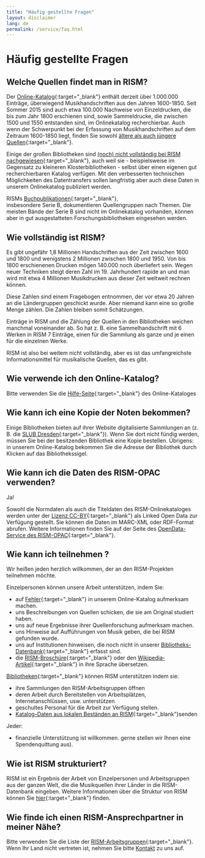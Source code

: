 ```yaml
---
title: "Häufig gestellte Fragen"
layout: disclaimer
lang: de
permalink: /service/faq.html
---
```


# Häufig gestellte Fragen

## Welche Quellen findet man in RISM?

Der [Online-Katalog](https://opac.rism.info/){:target="_blank"} enthält derzeit über 1.000.000 Einträge, überwiegend Musikhandschriften aus den Jahren 1600-1850. Seit Sommer 2015 sind auch etwa 100.000 Nachweise von Einzeldrucken, die bis zum Jahr 1800 erschienen sind, sowie Sammeldrucke, die zwischen 1500 und 1550 entstanden sind, im Onlinekatalog recherchierbar. Auch wenn der Schwerpunkt bei der Erfassung von Musikhandschriften auf dem Zeitraum 1600-1850 liegt, finden Sie sowohl [ältere als auch jüngere Quellen](/self_representation/2015/08/12/results-of-the-rism-user-study-part-iii-your.html){:target="_blank"}. 

Einige der großen Bibliotheken sind [(noch) nicht vollständig bei RISM nachgewiesen](/self_representation/2015/08/14/results-of-the-rism-user-study-part-iv-your.html){:target="_blank"}, auch weil sie - beispielsweise im Gegensatz zu kleineren Klosterbibliotheken - selbst über einen eigenen gut recherchierbaren Katalog verfügen. Mit den verbesserten technischen Möglichkeiten des Datentransfers sollen langfristig aber auch diese Daten in unserem Onlinekatalog publiziert werden.

RISMs [Buchpublikationen](/publications.html){:target="_blank"}, insbesondere Serie B, dokumentieren Quellengruppen nach Themen. Die meisten Bände der Serie B sind nicht im Onlinekatalog vorhanden, können aber in gut ausgestatteten Forschungsbibliotheken eingesehen werden.

## Wie vollständig ist RISM?

Es gibt ungefähr 1,8 Millionen Handschriften aus der Zeit zwischen 1600 und 1800 und wenigstens 2 Millionen zwischen 1800 und 1950. Von bis 1800 erschienenen Drucken mögen 140.000 noch überliefert sein. Wegen neuer Techniken steigt deren Zahl im 19. Jahrhundert rapide an und man wird mit etwa 4 Millionen Musikdrucken aus dieser Zeit weltweit rechnen können.

Diese Zahlen sind einem Fragebogen entnommen, der vor etwa 20 Jahren an die Ländergruppen geschickt wurde. Aber niemand kann eine so große Menge zählen. Die Zahlen bleiben somit Schätzungen.

Einträge in RISM und die Zählung der Quellen in den Bibliotheken weichen manchmal voneinander ab. So hat z. B. eine Sammelhandschrift mit 6 Werken in RISM 7 Einträge, einen für die Sammlung als ganze und je einen für die einzelnen Werke.

RISM ist also bei weitem nicht vollständig, aber es ist das umfangreichste Informationsmittel für musikalische Quellen, das es gibt.

## Wie verwende ich den Online-Katalog?

Bitte verwenden Sie die [Hilfe-Seite](https://opac.rism.info/index.php?id=4&L=0){:target="_blank"} des Online-Kataloges 

## Wie kann ich eine Kopie der Noten bekommen?

Einige Bibliotheken bieten auf ihrer Website digitalisierte Sammlungen an (z. B. die [SLUB Dresden](http://www.slub-dresden.de/en/digitale-bibliothek/sammlungen){:target="_blank"}). Wenn Sie dort nicht fündig werden, müssen Sie bei der besitzenden Bibliothek eine Kopie bestellen. Übrigens: in unserem Online-Katalog bekommen Sie die Adresse der Bibliothek durch Klicken auf das Bibliothekssigel.

## Wie kann ich die Daten des RISM-OPAC verwenden?

Ja!

Sowohl die Normdaten als auch die Titeldaten des RISM-Onlinekataloges werden unter der [Lizenz CC-BY](http://creativecommons.org/licenses/by/3.0/){:target="_blank"} als Linked Open Data zur Verfügung gestellt. Sie können die Daten im MARC-XML oder RDF-Format abrufen. Weitere Informationen finden Sie auf der Seite des [OpenData-Service des RISM-OPAC](https://opac.rism.info/index.php?id=8&L=0){:target="_blank"}.

## Wie kann ich teilnehmen ?

Wir heißen jeden herzlich willkommen, der an den RISM-Projekten teilnehmen möchte.

Einzelpersonen können unsere Arbeit unterstützen, indem Sie:

* auf [Fehler](/service/feedback.html){:target="_blank"} in unserem Online-Katalog aufmerksam machen.
* uns Beschreibungen von Quellen schicken, die sie am Original studiert haben.
* uns auf neue Ergebnisse ihrer Quellenforschung aufmerksam machen.
* uns Hinweise auf Aufführungen von Musik geben, die bei RISM gefunden wurde.
* uns auf Institutionen hinweisen, die noch nicht in unserer [Bibliotheks-Datenbank](/community/sigla.html){:target="_blank"} erfasst sind.
* die [RISM-Broschüre](/publications/brochures.html){:target="_blank"} oder den [Wikipedia-Artikel](https://de.wikipedia.org/wiki/R%C3%A9pertoire_International_des_Sources_Musicales){:target="_blank"} in ihre Sprache übersetzen.

[Bibliotheken](/organization/rism-for-libraries.html){:target="_blank"} können RISM unterstützen indem sie:

* ihre Sammlungen den RISM-Arbeitsgruppen öffnen
* deren Arbeit durch Bereitstellen von Arbeitsplätzen, Internetanschlüssen, usw. unterstützen
* geschultes Personal für die Arbeit zur Verfügung stellen.
* [Katalog-Daten aus lokalen Beständen an RISM](/community/data-services.html){:target="_blank"}senden

Jeder:

* finanzielle Unterstützung ist willkommen. gerne stellen wir Ihnen eine Spendenquittung aus).

## Wie ist RISM strukturiert?

RISM ist ein Ergebnis der Arbeit von Einzelpersonen und Arbeitsgruppen aus der ganzen Welt, die die Musikquellen ihrer Länder in die RISM-Datenbank eingeben. Weitere Informationen über die Struktur von RISM können Sie [hier](/organization/project-structure.html){:target="_blank"} finden.

## Wie finde ich einen RISM-Ansprechpartner in meiner Nähe?

Bitte verwenden Sie die Liste der [RISM-Arbeitsgruppen](/international.html){:target="_blank"}. Wenn Ihr Land nicht vertreten ist, nehmen Sie bitte [Kontakt](mailto:contact@rism.info "Opens window for sending email") zu uns auf.